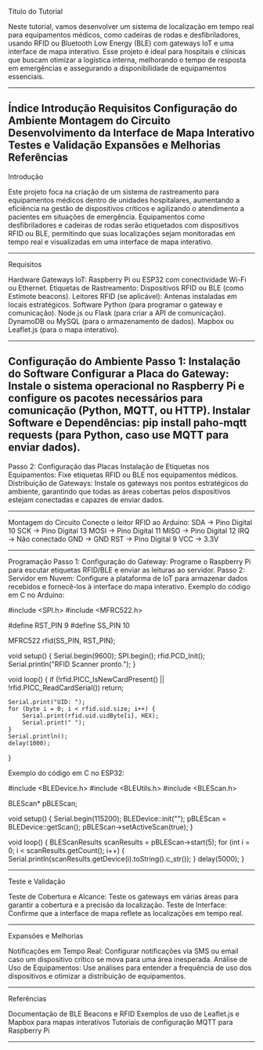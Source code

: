 Título do Tutorial

Neste tutorial, vamos desenvolver um sistema de localização em tempo real para equipamentos médicos, como cadeiras de rodas e desfibriladores, usando RFID ou Bluetooth Low Energy (BLE) com gateways IoT e uma interface de mapa interativo. Esse projeto é ideal para hospitais e clínicas que buscam otimizar a logística interna, melhorando o tempo de resposta em emergências e assegurando a disponibilidade de equipamentos essenciais.

---

Índice
Introdução
Requisitos
Configuração do Ambiente
Montagem do Circuito
Desenvolvimento da Interface de Mapa Interativo
Testes e Validação
Expansões e Melhorias
Referências
---

Introdução

Este projeto foca na criação de um sistema de rastreamento para equipamentos médicos dentro de unidades hospitalares, aumentando a eficiência na gestão de dispositivos críticos e agilizando o atendimento a pacientes em situações de emergência. Equipamentos como desfibriladores e cadeiras de rodas serão etiquetados com dispositivos RFID ou BLE, permitindo que suas localizações sejam monitoradas em tempo real e visualizadas em uma interface de mapa interativo.

---

Requisitos

Hardware
Gateways IoT: Raspberry Pi ou ESP32 com conectividade Wi-Fi ou Ethernet.
Etiquetas de Rastreamento: Dispositivos RFID ou BLE (como Estimote beacons).
Leitores RFID (se aplicável): Antenas instaladas em locais estratégicos.
Software
Python (para programar o gateway e comunicação).
Node.js ou Flask (para criar a API de comunicação).
DynamoDB ou MySQL (para o armazenamento de dados).
Mapbox ou Leaflet.js (para o mapa interativo).


---

Configuração do Ambiente
Passo 1: Instalação do Software
Configurar a Placa do Gateway: Instale o sistema operacional no Raspberry Pi e configure os pacotes necessários para comunicação (Python, MQTT, ou HTTP).
Instalar Software e Dependências:
pip install paho-mqtt requests (para Python, caso use MQTT para enviar dados).
---
Passo 2: Configuração das Placas
Instalação de Etiquetas nos Equipamentos: Fixe etiquetas RFID ou BLE nos equipamentos médicos.
Distribuição de Gateways: Instale os gateways nos pontos estratégicos do ambiente, garantindo que todas as áreas cobertas pelos dispositivos estejam conectadas e capazes de enviar dados.

---

Montagem do Circuito
Conecte o leitor RFID ao Arduino:
SDA → Pino Digital 10
SCK → Pino Digital 13
MOSI → Pino Digital 11
MISO → Pino Digital 12
IRQ → Não conectado
GND → GND
RST → Pino Digital 9
VCC → 3.3V

---
Programação
Passo 1: Configuração do Gateway: 
Programe o Raspberry Pi para escutar etiquetas RFID/BLE e enviar as leituras ao servidor.
Passo 2: Servidor em Nuvem: 
Configure a plataforma de IoT para armazenar dados recebidos e fornecê-los à interface do mapa interativo.
Exemplo do código em C no Arduino:

#include <SPI.h>
#include <MFRC522.h>

#define RST_PIN 9
#define SS_PIN 10

MFRC522 rfid(SS_PIN, RST_PIN);

void setup() {
    Serial.begin(9600);
    SPI.begin();
    rfid.PCD_Init();
    Serial.println("RFID Scanner pronto.");
}

void loop() {
    if (!rfid.PICC_IsNewCardPresent() || !rfid.PICC_ReadCardSerial())
        return;

    Serial.print("UID: ");
    for (byte i = 0; i < rfid.uid.size; i++) {
        Serial.print(rfid.uid.uidByte[i], HEX);
        Serial.print(" ");
    }
    Serial.println();
    delay(1000);
}

Exemplo do código em C no ESP32:

#include <BLEDevice.h>
#include <BLEUtils.h>
#include <BLEScan.h>

BLEScan* pBLEScan;

void setup() {
    Serial.begin(115200);
    BLEDevice::init("");
    pBLEScan = BLEDevice::getScan();
    pBLEScan->setActiveScan(true);
}

void loop() {
    BLEScanResults scanResults = pBLEScan->start(5);
    for (int i = 0; i < scanResults.getCount(); i++) {
        Serial.println(scanResults.getDevice(i).toString().c_str());
    }
    delay(5000);
}


---

Teste e Validação


Teste de Cobertura e Alcance: Teste os gateways em várias áreas para garantir a cobertura e a precisão da localização.
Teste de Interface: Confirme que a interface de mapa reflete as localizações em tempo real.

---

Expansões e Melhorias


Notificações em Tempo Real: Configurar notificações via SMS ou email caso um dispositivo crítico se mova para uma área inesperada.
Análise de Uso de Equipamentos: Use análises para entender a frequência de uso dos dispositivos e otimizar a distribuição de equipamentos.


---

Referências

Documentação de BLE Beacons e RFID
Exemplos de uso de Leaflet.js e Mapbox para mapas interativos
Tutoriais de configuração MQTT para Raspberry Pi

---


